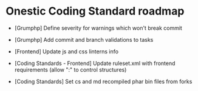 # Onestic Coding Standard roadmap

* [Grumphp] Define severity for warnings which won't break commit

* [Grumphp] Add commit and branch validations to tasks

* [Frontend] Update js and css linterns info

* [Coding Standards - Frontend] Update ruleset.xml with frontend requirements (allow ":" to control structures)

* [Coding Standards] Set cs and md recompiled phar bin files from forks
